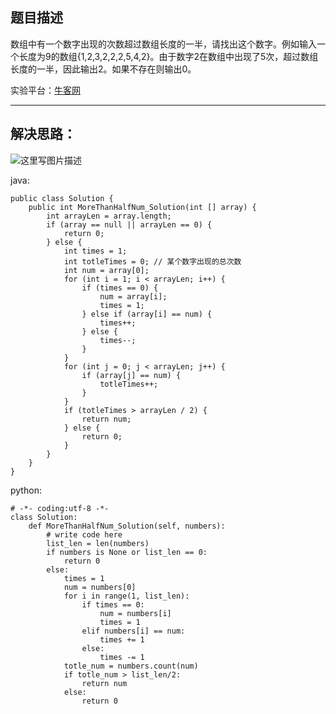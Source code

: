 ﻿**题目描述**
--------

数组中有一个数字出现的次数超过数组长度的一半，请找出这个数字。例如输入一个长度为9的数组{1,2,3,2,2,2,5,4,2}。由于数字2在数组中出现了5次，超过数组长度的一半，因此输出2。如果不存在则输出0。

实验平台：[牛客网](https://www.nowcoder.com/ta/coding-interviews?page=1)

----------


**解决思路：**
---------
![这里写图片描述](https://img.blog.csdn.net/20180331153552478?/2/text/aHR0cHM6Ly9ibG9nLmNzZG4ubmV0L3dhbmc0NTQ1OTIyOTc=/font/5a6L5L2T/fontsize/400/fill/I0JBQkFCMA==/dissolve/70)


java:
```
public class Solution {
    public int MoreThanHalfNum_Solution(int [] array) {
        int arrayLen = array.length;
		if (array == null || arrayLen == 0) {
			return 0;
		} else {
			int times = 1;
			int totleTimes = 0; // 某个数字出现的总次数
			int num = array[0];
			for (int i = 1; i < arrayLen; i++) {
				if (times == 0) {
					num = array[i];
					times = 1;
				} else if (array[i] == num) {
					times++;
				} else {
					times--;
				}
			}
			for (int j = 0; j < arrayLen; j++) {
				if (array[j] == num) {
					totleTimes++;
				}
			}
			if (totleTimes > arrayLen / 2) {
				return num;
			} else {
				return 0;
			}
		}
    }
}
```


python:
```
# -*- coding:utf-8 -*-
class Solution:
    def MoreThanHalfNum_Solution(self, numbers):
        # write code here
        list_len = len(numbers)
        if numbers is None or list_len == 0:
            return 0
        else:
            times = 1
            num = numbers[0]
            for i in range(1, list_len):
                if times == 0:
                    num = numbers[i]
                    times = 1
                elif numbers[i] == num:
                    times += 1
                else:
                    times -= 1
            totle_num = numbers.count(num)
            if totle_num > list_len/2:
                return num
            else:
                return 0
```